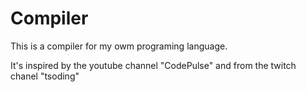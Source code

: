 # Compiler

This is a compiler for my owm programing language.

It's inspired by the youtube channel "CodePulse" and from the twitch chanel "tsoding"
